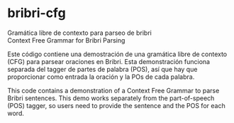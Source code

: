 # bribri-cfg

Gramática libre de contexto para parseo de bribri<br>
Context Free Grammar for Bribri Parsing

Este código contiene una demostración de una gramática libre de contexto (CFG) para parsear oraciones en Bribri. Esta demonstración funciona separada del tagger de partes de palabra (POS), así que hay que proporcionar como entrada la oración y la POs de cada palabra.

This code contains a demonstration of a Context Free Grammar to parse Bribri sentences. This demo works separately from the part-of-speech (POS) tagger, so users need to provide the sentence and the POS for each word.
